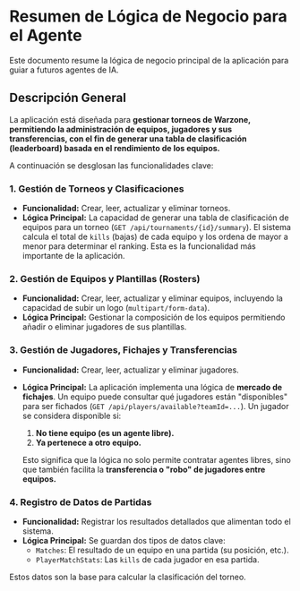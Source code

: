# Resumen de Lógica de Negocio para el Agente

Este documento resume la lógica de negocio principal de la aplicación para guiar a futuros agentes de IA.

## Descripción General

La aplicación está diseñada para **gestionar torneos de Warzone, permitiendo la administración de equipos, jugadores y sus transferencias, con el fin de generar una tabla de clasificación (leaderboard) basada en el rendimiento de los equipos.**

A continuación se desglosan las funcionalidades clave:

### 1. Gestión de Torneos y Clasificaciones
- **Funcionalidad:** Crear, leer, actualizar y eliminar torneos.
- **Lógica Principal:** La capacidad de generar una tabla de clasificación de equipos para un torneo (`GET /api/tournaments/{id}/summary`). El sistema calcula el total de `kills` (bajas) de cada equipo y los ordena de mayor a menor para determinar el ranking. Esta es la funcionalidad más importante de la aplicación.

### 2. Gestión de Equipos y Plantillas (Rosters)
- **Funcionalidad:** Crear, leer, actualizar y eliminar equipos, incluyendo la capacidad de subir un logo (`multipart/form-data`).
- **Lógica Principal:** Gestionar la composición de los equipos permitiendo añadir o eliminar jugadores de sus plantillas.

### 3. Gestión de Jugadores, Fichajes y Transferencias
- **Funcionalidad:** Crear, leer, actualizar y eliminar jugadores.
- **Lógica Principal:** La aplicación implementa una lógica de **mercado de fichajes**. Un equipo puede consultar qué jugadores están "disponibles" para ser fichados (`GET /api/players/available?teamId=...`). Un jugador se considera disponible si:
    1.  **No tiene equipo (es un agente libre).**
    2.  **Ya pertenece a otro equipo.**

    Esto significa que la lógica no solo permite contratar agentes libres, sino que también facilita la **transferencia o "robo" de jugadores entre equipos.**

### 4. Registro de Datos de Partidas
- **Funcionalidad:** Registrar los resultados detallados que alimentan todo el sistema.
- **Lógica Principal:** Se guardan dos tipos de datos clave:
    - `Matches`: El resultado de un equipo en una partida (su posición, etc.).
    - `PlayerMatchStats`: Las `kills` de cada jugador en esa partida.

Estos datos son la base para calcular la clasificación del torneo.